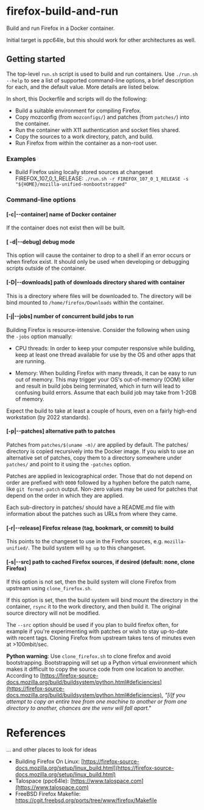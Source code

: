 # firefox-build-and-run
Build and run Firefox in a Docker container.

Initial target is ppc64le, but this should work for other architectures as well.

## Getting started

The top-level `run.sh` script is used to build and run containers. Use `./run.sh --help` to see a list of supported command-line options, a brief description for each, and the default value. More details are listed below.

In short, this Dockerfile and scripts will do the following:
* Build a suitable environment for compiling Firefox.
* Copy mozconfig (from `mozconfigs/`) and patches (from `patches/`) into the container.
* Run the container with X11 authentication and socket files shared.
* Copy the sources to a work directory, patch, and build.
* Run Firefox from within the container as a non-root user.

### Examples
* Build Firefox using locally stored sources at changeset FIREFOX_107_0_1_RELEASE: `./run.sh -r FIREFOX_107_0_1_RELEASE -s "${HOME}/mozilla-unified-nonbootstrapped"`


### Command-line options
#### [-c|--container]       name of Docker container

If the container does not exist then will be built.

#### [ -d|--debug]           debug mode

This option will cause the container to drop to a shell if an error occurs or when firefox exist. It should only be used when developing or debugging scripts outside of the container.

#### [-D|--downloads]       path of downloads directory shared with container

This is a directory where files will be downloaded to. The directory will be bind mounted to `/home/firefox/Downloads` within the container.

#### [-j|--jobs]            number of concurrent build jobs to run

Building Firefox is resource-intensive. Consider the following when using the `-jobs` option manually:
* CPU threads: In order to keep your computer responsive while building, keep at least one thread available for use by the OS and other apps that are running.

* Memory: When building Firefox with many threads, it can be easy to run out of memory. This may trigger your OS's out-of-memory (OOM) killer and result in build jobs being terminated, which in turn will lead to confusing build errors. Assume that each build job may take from 1-2GB of memory.

Expect the build to take at least a couple of hours, even on a fairly high-end workstation (by 2022 standards).

#### [-p|--patches]         alternative path to patches

Patches from `patches/$(uname -m)/` are applied by default. The patches/ directory is copied recursively into the Docker image. If you wish to use an alternative set of patches, copy them to a directory somewhere under `patches/` and point to it using the `-patches` option.

Patches are applied in lexicographical order. Those that do not depend on order are prefixed with `0000` followed by a hyphen before the patch name, like `git format-patch` output. Non-zero values may be used for patches that depend on the order in which they are applied.

Each sub-directory in patches/ should have a README.md file with information about the patches such as URLs from where they came.

#### [-r|--release]         Firefox release (tag, bookmark, or commit) to build

This points to the changeset to use in the Firefox sources, e.g. `mozilla-unified/`. The build system will `hg up` to this changeset.

#### [-s|--src]             path to cached Firefox sources, if desired (default: none, clone Firefox)

If this option is not set, then the build system will clone Firefox from upstream using `clone_firefox.sh`.

If this option is set, then the build system will bind mount the directory in the container, `rsync` it to the work directory, and then build it. The original source directory will not be modified.

The `--src` option should be used if you plan to build firefox often, for example if you're experimenting with patches or wish to stay up-to-date with recent tags. Cloning Firefox from upstream takes tens of minutes even at >100mbit/sec.

**Python warning**: Use `clone_firefox.sh` to clone firefox and avoid bootstrapping. Bootstrapping will set up a Python virtual environment which makes it difficult to copy the source code from one location to another. According to [https://firefox-source-docs.mozilla.org/build/buildsystem/python.html#deficiencies](https://firefox-source-docs.mozilla.org/build/buildsystem/python.html#deficiencies), *"[i]f you attempt to copy an entire tree from one machine to another or from one directory to another, chances are the venv will fall apart."*

# References
... and other places to look for ideas
* Building Firefox On Linux: [https://firefox-source-docs.mozilla.org/setup/linux_build.html](https://firefox-source-docs.mozilla.org/setup/linux_build.html)
* Talospace (ppc64le): [https://www.talospace.com](https://www.talospace.com)
* FreeBSD Firefox Makefile: https://cgit.freebsd.org/ports/tree/www/firefox/Makefile
